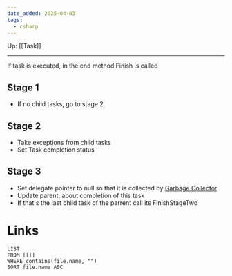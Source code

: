 ```yaml
---
date_added: 2025-04-03
tags:
  - csharp
---
```

Up: [[Task]]
___
 If task is executed, in the end method Finish is called

## Stage 1
 - If no child tasks, go to stage 2
## Stage 2
 - Take exceptions from child tasks
 - Set Task completion status
## Stage 3
 - Set delegate pointer to null so that it is collected by [Garbage Collector](Garbage%20Collector.md)
 - Update parent, about completion of this task
 - If that's the last child task of the parrent call its FinishStageTwo


# Links
```dataview
LIST
FROM [[]]
WHERE contains(file.name, "")
SORT file.name ASC
```
